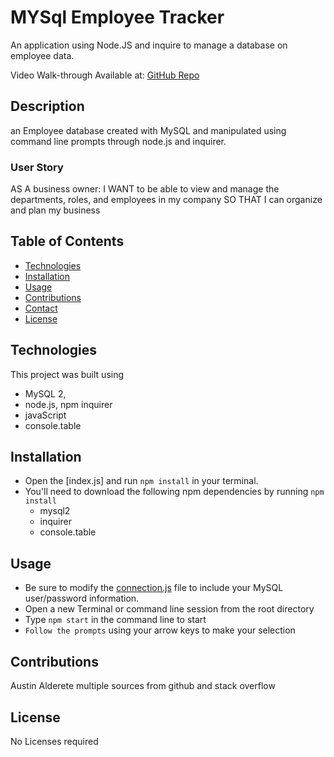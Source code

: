 # MYSql Employee Tracker

An application using Node.JS and inquire to manage a database on employee data.

Video Walk-through Available at: 
[GitHub Repo](https://github.com/austinald1/employeeTracker)

## Description
an Employee database created with MySQL and manipulated using command line prompts through node.js and inquirer.

### User Story

AS A business owner:
I WANT to be able to view and manage the departments, roles, and employees in my company SO THAT I can organize and plan my business


## Table of Contents

- [Technologies](#Technologies)
- [Installation](#Installation)
- [Usage](#Usage)
- [Contributions](#Contributions)
- [Contact](#Contact)
- [License](#license)

## Technologies

This project was built using

- MySQL 2,
- node.js, npm inquirer
- javaScript
- console.table
## Installation


* Open the [index.js] and run `npm install` in your terminal.
* You'll need to download the following npm dependencies by running `npm install`
    * mysql2
    * inquirer
    * console.table
## Usage
* Be sure to modify the [connection.js](connection.js) file to include your MySQL user/password information.
* Open a new Terminal or command line session from the root directory
* Type `npm start` in the command line to start
* `Follow the prompts` using your arrow keys to make your selection




## Contributions


Austin Alderete
multiple sources from github and stack overflow 

## License

No Licenses required
